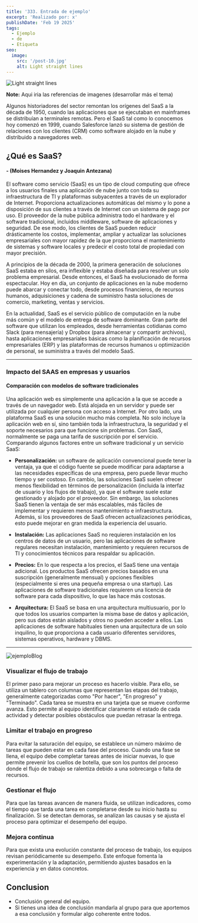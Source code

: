 ```yaml
---
title: '333. Entrada de ejemplo'
excerpt: 'Realizado por: x'
publishDate: 'Feb 19 2025'
tags:
  - Ejemplo
  - de
  - Etiqueta
seo:
  image:
    src: '/post-10.jpg'
    alt: Light straight lines
---
```


![Light straight lines](/post-10.jpg)

**Note:**  Aqui iria las referencias de imagenes (desarrollar más el tema)

Algunos historiadores del sector remontan los orígenes del SaaS a la década de 1950, cuando las aplicaciones que se ejecutaban en mainframes se distribuían a terminales remotas. Pero el SaaS tal como lo conocemos hoy comenzó en 1999, cuando Salesforce lanzó su sistema de gestión de relaciones con los clientes (CRM) como software alojado en la nube y distribuido a navegadores web.


## **¿Qué es SaaS?**
#### **- (Moises Hernandez y Joaquin Antezana)** 

El software como servicio (SaaS) es un tipo de cloud computing que ofrece a los usuarios finales una aplicación de nube junto con toda su infraestructura de TI y plataformas subyacentes a través de un explorador de Internet. Proporciona actualizaciones automáticas del mismo y lo pone a disposición de sus clientes a través de Internet con un sistema de pago por uso. El proveedor de la nube pública administra todo el hardware y el software tradicional, incluidos middleware, software de aplicaciones y seguridad. De ese modo, los clientes de SaaS pueden reducir drásticamente los costos, implementar, ampliar y actualizar las soluciones empresariales con mayor rapidez de la que proporciona el mantenimiento de sistemas y software locales y predecir el costo total de propiedad con mayor precisión.

A principios de la década de 2000, la primera generación de soluciones SaaS estaba en silos, era inflexible y estaba diseñada para resolver un solo problema empresarial. Desde entonces, el SaaS ha evolucionado de forma espectacular. Hoy en día, un conjunto de aplicaciones en la nube moderno puede abarcar y conectar todo, desde procesos financieros, de recursos humanos, adquisiciones y cadena de suministro hasta soluciones de comercio, marketing, ventas y servicios.

En la actualidad, SaaS es el servicio público de computación en la nube más común y el modelo de entrega de software dominante. Gran parte del software que utilizan los empleados, desde herramientas cotidianas como Slack (para mensajería) y Dropbox (para almacenar y compartir archivos), hasta aplicaciones empresariales básicas como la planificación de recursos empresariales (ERP) y las plataformas de recursos humanos u optimización de personal, se suministra a través del modelo SaaS.

---

### **Impacto del SAAS en empresas y usuarios**
#### **Comparación con modelos de software tradicionales**

Una aplicación web es simplemente una aplicación a la que se accede a través de un navegador web. Está alojada en un servidor y puede ser utilizada por cualquier persona con acceso a Internet. Por otro lado, una plataforma SaaS es una solución mucho más completa. No solo incluye la aplicación web en sí, sino también toda la infraestructura, la seguridad y el soporte necesarios para que funcione sin problemas. Con SaaS, normalmente se paga una tarifa de suscripción por el servicio.  
Comparando algunos factores entre un software tradicional y un servicio SaaS:


- **Personalización:** un software de aplicación convencional puede tener la ventaja, ya que el código fuente se puede modificar para adaptarse a las necesidades específicas de una empresa, pero puede llevar mucho tiempo y ser costoso. En cambio, las soluciones SaaS suelen ofrecer menos flexibilidad en términos de personalización (incluida la interfaz de usuario y los flujos de trabajo), ya que el software suele estar gestionado y alojado por el proveedor. Sin embargo, las soluciones SaaS tienen la ventaja de ser más escalables, más fáciles de implementar y requieren menos mantenimiento e infraestructura. Además, si los proveedores de SaaS ofrecen actualizaciones periódicas, esto puede mejorar en gran medida la experiencia del usuario.

- **Instalación:** Las aplicaciones SaaS no requieren instalación en los centros de datos de un usuario, pero las aplicaciones de software regulares necesitan instalación, mantenimiento y requieren recursos de TI y conocimientos técnicos para respaldar su aplicación.  

- **Precios:** En lo que respecta a los precios, el SaaS tiene una ventaja adicional. Los productos SaaS ofrecen precios basados en una suscripción (generalmente mensual) y opciones flexibles (especialmente si eres una pequeña empresa o una startup).
Las aplicaciones de software tradicionales requieren una licencia de software para cada dispositivo, lo que las hace más costosas.

- **Arquitectura:** El SaaS se basa en una arquitectura multiusuario, por lo que todos los usuarios comparten la misma base de datos y aplicación, pero sus datos están aislados y otros no pueden acceder a ellos. Las aplicaciones de software habituales tienen una arquitectura de un solo inquilino, lo que proporciona a cada usuario diferentes servidores, sistemas operativos, hardware y DBMS.

---

![ejemploBlog](/Imagen1ejemplo.png)

### **Visualizar el flujo de trabajo**

El primer paso para mejorar un proceso es hacerlo visible. Para ello, se utiliza un tablero con columnas que representan las etapas del trabajo, generalmente categorizadas como "Por hacer", "En progreso" y "Terminado". Cada tarea se muestra en una tarjeta que se mueve conforme avanza. Esto permite al equipo identificar claramente el estado de cada actividad y detectar posibles obstáculos que puedan retrasar la entrega.    

### **Limitar el trabajo en progreso**

Para evitar la saturación del equipo, se establece un número máximo de tareas que pueden estar en cada fase del proceso. Cuando una fase se llena, el equipo debe completar tareas antes de iniciar nuevas, lo que permite prevenir los cuellos de botella, que son los puntos del proceso donde el flujo de trabajo se ralentiza debido a una sobrecarga o falta de recursos. 

### **Gestionar el flujo**

Para que las tareas avancen de manera fluida, se utilizan indicadores, como el tiempo que tarda una tarea en completarse desde su inicio hasta su finalización. Si se detectan demoras, se analizan las causas y se ajusta el proceso para optimizar el desempeño del equipo. 

### **Mejora continua**

Para que exista una evolución constante del proceso de trabajo, los equipos revisan periódicamente su desempeño. Este enfoque fomenta la experimentación y la adaptación, permitiendo ajustes basados en la experiencia y en datos concretos.



## Conclusion
- Conclusión general del equipo.
- Si tienes una idea de conclusión mandarla al grupo para que aportemos a esa conclusión y formular algo coherente entre todos.
